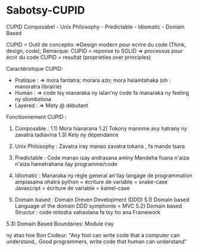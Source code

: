 # Sabotsy-CUPID
CUPID
Composabel - Unix Philosophy - Predictable - Idiomatic - Domain Based

CUPID = Outil de conceptio
=>Design modern pour ecrire du code (Think, design, code);
Remarque: CUPID = reponse to SOLID => processus pour écrir du code
          CUPID = resultat (proprieties over principles)
          
Caractéristique CUPID:
* Pratique : => mora fantatra; morara azo; mora halaintahaka (oh : manoratra librairie)
* Human : => code tsy manaraka ny lalan'ny code fa manaraka ny feeling ny olombelona
* Layered : => Mety @ débutant


Fonctionnement CUPID :
1) Composable : 
1.1) Mora hianarana
1.2) Tokony manome avy hatrany ny zavatra tadiavina
1.3) Kely ny dépendance

2) Unix Philosophy :
Zavatra iray manao zavatra tokana , fa mande tsara

3) Predictable :
Code manao izay andrasana aminy
Mandeha foana n'aiza n'aiza hametrahana ilay programme/code

4) Idiomatic :
Manaraka ny règle general an'ilay langage de programmation ampiasaina
ohatra python = écriture de variable = snake-case
       Javascript = écriture de variable = kamel-case
 
5) Domain based : Domain Dreven Development (DDD)
5.1) Domain based Language of the domain DDD
          symphonie = MVC
5.2) Domain based Structur : code mitodra vahaolana fa tsy ho ana Framework

5.3) Domain Based Boundaries: Module iray 


ny atao hoe Bon Codeur:
"Any fool can write code that a computer can understand,. Good programmers, write code that human can understand"
